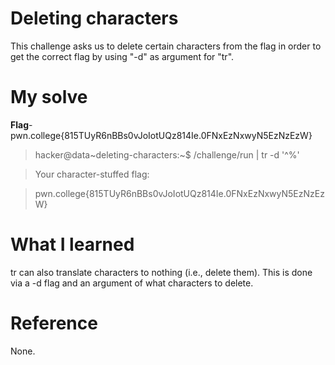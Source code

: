 # Deleting characters
This challenge asks us to delete certain characters from the flag in order to get the correct flag by using "-d" as argument for "tr".
# My solve
**Flag**-pwn.college{815TUyR6nBBs0vJoIotUQz814Ie.0FNxEzNxwyN5EzNzEzW}

>hacker@data~deleting-characters:~$ /challenge/run | tr -d '^%'

>Your character-stuffed flag:

>pwn.college{815TUyR6nBBs0vJoIotUQz814Ie.0FNxEzNxwyN5EzNzEzW}

# What I learned
tr can also translate characters to nothing (i.e., delete them). This is done via a -d flag and an argument of what characters to delete.
# Reference
None.
